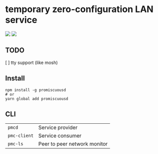 # temporary zero-configuration LAN service

[![](https://img.shields.io/npm/v/promiscuousd.svg)](https://www.npmjs.com/package/promiscuousd) ![](https://img.shields.io/github/license/buckle2000/promiscuousd.svg)

## TODO

[ ] tty support (like mosh)

## Install

```
npm install -g promiscuousd
# or
yarn global add promiscuousd
```

## CLI

| | |
| - | - |
| `pmcd` | Service provider |
| `pmc-client` | Service consumer |
| `pmc-ls` | Peer to peer network monitor |